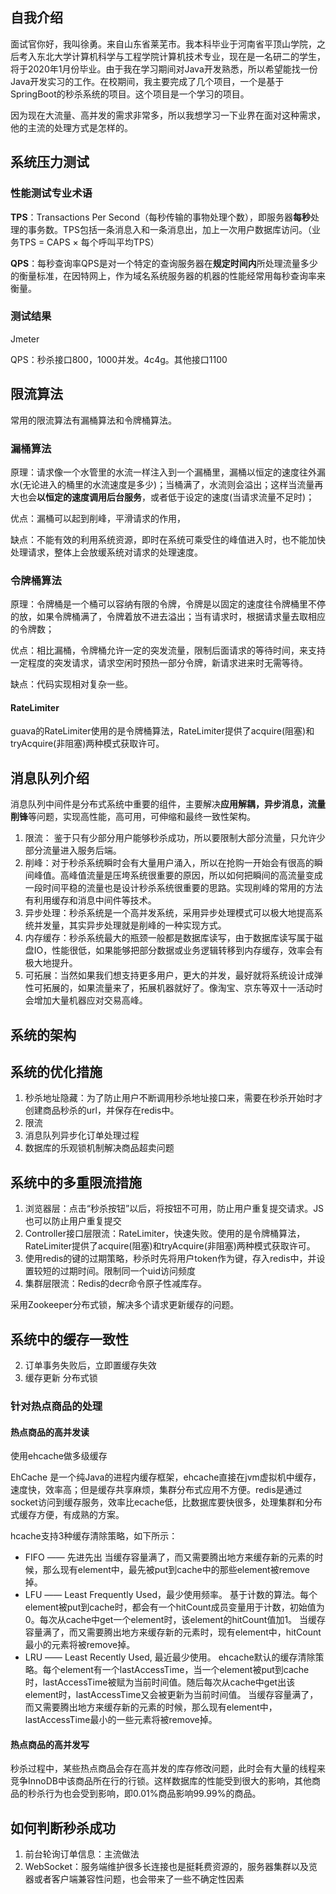 ## 自我介绍

面试官你好，我叫徐勇。来自山东省莱芜市。我本科毕业于河南省平顶山学院，之后考入东北大学计算机科学与工程学院计算机技术专业，现在是一名研二的学生，将于2020年1月份毕业。由于我在学习期间对Java开发熟悉，所以希望能找一份Java开发实习的工作。在校期间，我主要完成了几个项目，一个是基于SpringBoot的秒杀系统的项目。这个项目是一个学习的项目。

因为现在大流量、高并发的需求非常多，所以我想学习一下业界在面对这种需求，他的主流的处理方式是怎样的。





## 系统压力测试

### 性能测试专业术语

**TPS**：Transactions Per Second（每秒传输的事物处理个数），即服务器**每秒**处理的事务数。TPS包括一条消息入和一条消息出，加上一次用户数据库访问。（业务TPS = CAPS × 每个呼叫平均TPS）

**QPS**：每秒查询率QPS是对一个特定的查询服务器在**规定时间内**所处理流量多少的衡量标准，在因特网上，作为域名系统服务器的机器的性能经常用每秒查询率来衡量。

### 测试结果

Jmeter

QPS：秒杀接口800，1000并发。4c4g。其他接口1100





## 限流算法

常用的限流算法有漏桶算法和令牌桶算法。

### 漏桶算法

原理：请求像一个水管里的水流一样注入到一个漏桶里，漏桶以恒定的速度往外漏水(无论进入的桶里的水流速度是多少)；当桶满了，水流则会溢出；这样当流量再大也会**以恒定的速度调用后台服务**，或者低于设定的速度(当请求流量不足时)；

优点：漏桶可以起到削峰，平滑请求的作用，

缺点：不能有效的利用系统资源，即时在系统可乘受住的峰值进入时，也不能加快处理请求，整体上会放缓系统对请求的处理速度。

### 令牌桶算法

原理：令牌桶是一个桶可以容纳有限的令牌，令牌是以固定的速度往令牌桶里不停的放，如果令牌桶满了，令牌着放不进去溢出；当有请求时，根据请求量去取相应的令牌数；

优点：相比漏桶，令牌桶允许一定的突发流量，限制后面请求的等待时间，来支持一定程度的突发请求，请求空闲时预热一部分令牌，新请求进来时无需等待。

缺点：代码实现相对复杂一些。

#### RateLimiter

guava的RateLimiter使用的是令牌桶算法，RateLimiter提供了acquire(阻塞)和tryAcquire(非阻塞)两种模式获取许可。



## 消息队列介绍

消息队列中间件是分布式系统中重要的组件，主要解决**应用解耦，异步消息，流量削锋**等问题，实现高性能，高可用，可伸缩和最终一致性架构。


1. 限流： 鉴于只有少部分用户能够秒杀成功，所以要限制大部分流量，只允许少部分流量进入服务后端。
2. 削峰：对于秒杀系统瞬时会有大量用户涌入，所以在抢购一开始会有很高的瞬间峰值。高峰值流量是压垮系统很重要的原因，所以如何把瞬间的高流量变成一段时间平稳的流量也是设计秒杀系统很重要的思路。实现削峰的常用的方法有利用缓存和消息中间件等技术。
3. 异步处理：秒杀系统是一个高并发系统，采用异步处理模式可以极大地提高系统并发量，其实异步处理就是削峰的一种实现方式。
4. 内存缓存：秒杀系统最大的瓶颈一般都是数据库读写，由于数据库读写属于磁盘IO，性能很低，如果能够把部分数据或业务逻辑转移到内存缓存，效率会有极大地提升。
5. 可拓展：当然如果我们想支持更多用户，更大的并发，最好就将系统设计成弹性可拓展的，如果流量来了，拓展机器就好了。像淘宝、京东等双十一活动时会增加大量机器应对交易高峰。


## 系统的架构





## 系统的优化措施

1. 秒杀地址隐藏：为了防止用户不断调用秒杀地址接口来，需要在秒杀开始时才创建商品秒杀的url，并保存在redis中。
2. 限流
3. 消息队列异步化订单处理过程
4. 数据库的乐观锁机制解决商品超卖问题



## 系统中的多重限流措施

1. 浏览器层：点击“秒杀按钮”以后，将按钮不可用，防止用户重复提交请求。JS也可以防止用户重复提交
2. Controller接口层限流：RateLimiter，快速失败。使用的是令牌桶算法，RateLimiter提供了acquire(阻塞)和tryAcquire(非阻塞)两种模式获取许可。
3. 使用redis的键的过期策略，秒杀时先将用户token作为键，存入redis中，并设置较短的过期时间。限制同一个uid访问频度
4. 集群层限流：Redis的decr命令原子性减库存。





采用Zookeeper分布式锁，解决多个请求更新缓存的问题。







## 系统中的缓存一致性

2. 订单事务失败后，立即置缓存失效
3. 缓存更新
   分布式锁

















### 针对热点商品的处理

#### 热点商品的高并发读

使用ehcache做多级缓存

EhCache 是一个纯Java的进程内缓存框架，ehcache直接在jvm虚拟机中缓存，速度快，效率高；但是缓存共享麻烦，集群分布式应用不方便。redis是通过socket访问到缓存服务，效率比ecache低，比数据库要快很多，处理集群和分布式缓存方便，有成熟的方案。

hcache支持3种缓存清除策略，如下所示：

- FIFO —— 先进先出 
  当缓存容量满了，而又需要腾出地方来缓存新的元素的时候，那么现有element中，最先被put到cache中的那些element被remove掉。
- LFU —— Least Frequently Used，最少使用频率。 
  基于计数的算法。每个element被put到cache时，都会有一个hitCount成员变量用于计数，初始值为0。每次从cache中get一个element时，该element的hitCount值加1。 
  当缓存容量满了，而又需要腾出地方来缓存新的元素时，现有element中，hitCount最小的元素将被remove掉。
- LRU —— Least Recently Used, 最近最少使用。 
  ehcache默认的缓存清除策略。每个element有一个lastAccessTime，当一个element被put到cache时，lastAccessTime被赋为当前时间值。随后每次从cache中get出该element时，lastAccessTime又会被更新为当前时间值。 
  当缓存容量满了，而又需要腾出地方来缓存新的元素的时候，那么现有element中，lastAccessTime最小的一些元素将被remove掉。



#### 热点商品的高并发写

秒杀过程中，某些热点商品会存在高并发的库存修改问题，此时会有大量的线程来竞争InnoDB中该商品所在行的行锁。这样数据库的性能受到很大的影响，其他商品的秒杀行为也会受到影响，即0.01%商品影响99.99%的商品。



## 如何判断秒杀成功

1. 前台轮询订单信息：主流做法
2. WebSocket：服务端维护很多长连接也是挺耗费资源的，服务器集群以及览器或者客户端兼容性问题，也会带来了一些不确定性因素